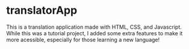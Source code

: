 # translatorApp
This is a translation application made with HTML, CSS, and Javascript. While this was a tutorial project, I added some extra features to make it more acessible, especially for those learning a new language!
